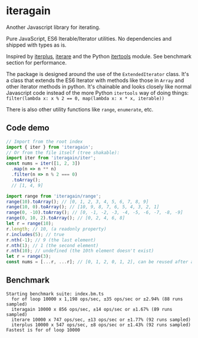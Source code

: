 
# iteragain

Another Javascript library for iterating.

Pure JavaScript, ES6 Iterable/Iterator utilities. No dependencies and shipped with types as is.

Inspired by [iterplus](https://www.npmjs.com/package/iterplus), [iterare](https://www.npmjs.com/package/iterare) and the Python [itertools](https://docs.python.org/3/library/itertools.html) module. See benchmark section for performance.

The package is designed around the use of the `ExtendedIterator` class. It's a class that extends the ES6 Iterator with methods like those in `Array` and other iterator methods in python. It's chainable and looks closely like normal Javascript code instead of the more Python `itertools` way of doing things:
`filter(lambda x: x % 2 == 0, map(lambda x: x * x, iterable))`

There is also other utility functions like `range`, `enumerate`, etc.

## Code demo

```js
// Import from the root index
import { iter } from 'iteragain';
// Or from the file itself (tree shakable):
import iter from 'iteragain/iter';
const nums = iter([1, 2, 3])
  .map(n => n ** n)
  .filter(n => n % 2 === 0)
  .toArray();
  // [1, 4, 9]

import range from 'iteragain/range';
range(10).toArray(); // [0, 1, 2, 3, 4, 5, 6, 7, 8, 9]
range(10, 0).toArray(); // [10, 9, 8, 7, 6, 5, 4, 3, 2, 1]
range(0, -10).toArray(); // [0, -1, -2, -3, -4, -5, -6, -7, -8, -9]
range(0, 10, 2).toArray(); // [0, 2, 4, 6, 8]
let r = range(10);
r.length; // 10, (a readonly property)
r.includes(5); // true
r.nth(-1); // 9 (the last element)
r.nth(1); // 1 (the second element)
r.nth(10); // undefined (the 10th element doesn't exist)
let r = range(3);
const nums = [...r, ...r]; // [0, 1, 2, 0, 1, 2], can be reused after a full iteration.
```

## Benchmark

```
Starting benchmark suite: index.bm.ts
  for of loop 10000 x 1,198 ops/sec, ±35 ops/sec or ±2.94% (88 runs sampled)
  iteragain 10000 x 856 ops/sec, ±14 ops/sec or ±1.67% (89 runs sampled)
  iterare 10000 x 747 ops/sec, ±13 ops/sec or ±1.77% (92 runs sampled)
  iterplus 10000 x 547 ops/sec, ±8 ops/sec or ±1.43% (92 runs sampled)
Fastest is for of loop 10000
```
